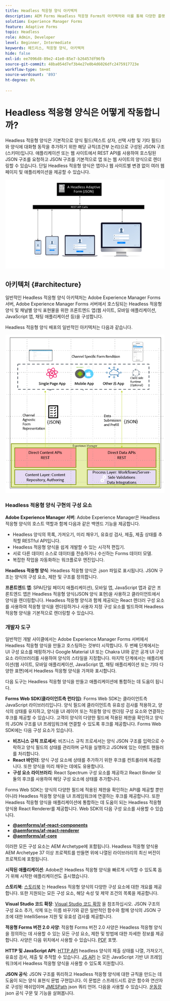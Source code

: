 ```yaml
---
title: Headless 적응형 양식 아키텍처
description: AEM Forms Headless 적응형 Forms의 아키텍처와 이를 통해 다양한 플랫폼용 양식을 신속하게 구축할 수 있는 방법에 대해 알아봅니다. 이 문서에서는 Headless 적응형 Forms의 작동 방식과 양식 작성 프로세스를 단순화하기 위해 다양한 애플리케이션과 통합할 수 있는 방법에 대한 통찰력을 제공합니다.
solution: Experience Manager Forms
feature: Adaptive Forms
topic: Headless
role: Admin, Developer
level: Beginner, Intermediate
keywords: 헤드리스, 적응형 양식, 아키텍처
hide: false
exl-id: ee7096d8-89e2-41e0-85e7-b26457df96fb
source-git-commit: 48ba054d7ef3b4e27e0b4d6026dfc2475917723e
workflow-type: tm+mt
source-wordcount: '893'
ht-degree: 0%

---
```



# Headless 적응형 양식은 어떻게 작동합니까?

Headless 적응형 양식은 기본적으로 양식 필드(텍스트 상자, 선택 사항 및 기타 필드)와 양식에 대화형 동작을 추가하기 위한 해당 규칙(조건부 논리)으로 구성된 JSON 구조(스키마)입니다. 애플리케이션 또는 웹 사이트에서 REST API를 사용하여 호스팅된 JSON 구조를 요청하고 JSON 구조를 기본적으로 앱 또는 웹 사이트의 양식으로 렌더링할 수 있습니다. 단일 Headless 적응형 양식은 앱이나 웹 사이트별 변경 없이 여러 웹 페이지 및 애플리케이션을 제공할 수 있습니다.

![Headless 적응형 양식 작동 방식](/help/assets/how-headless-adaprive-forms-work.png)

## 아키텍처 {#architecture}

일반적인 Headless 적응형 양식 아키텍처는 Adobe Experience Manager Forms 서버, Adobe Experience Manager Forms 서버에서 호스팅되는 Headless 적응형 양식 및 채널별 양식 표현물을 위한 프론트엔드 앱(웹 사이트, 모바일 애플리케이션, JavaScript 앱, 채팅 애플리케이션 등)을 구성합니다.

Headless 적응형 양식 배포의 일반적인 아키텍처는 다음과 같습니다.

![아키텍처](/help/assets/headless-af-architecture.png)

<!-- 

You can use the React renderer component shipped with Headless adaptive forms to render an Adaptive Form or build your own custom component to natively render a Headless Form in a website or an application or use any UI framework or programming language to build your own components to render your forms.

A typical Headless adaptive forms architecture constitutes an Adobe Experience Manager Server, JSON structure of forms, various frontend apps for channel-specific form renditions.

![Architecture](/help/assets/headless-af-architecture.png) -->

### Headless 적응형 양식 구현의 구성 요소

**Adobe Experience Manager 서버**: Adobe Experience Manager은 Headless 적응형 양식의 호스트 역할과 함께 다음과 같은 백엔드 기능을 제공합니다.

* Headless 양식의 목록, 가져오기, 미리 채우기, 유효성 검사, 제출, 제출 상태를 추적할 RESTful API입니다.
* Headless 적응형 양식을 쉽게 개발할 수 있는 시각적 편집기.
* 서로 다른 데이터 소스로 데이터를 전송하거나 수신하는 Forms 데이터 모델.
* 복잡한 작업을 자동화하는 워크플로우 엔진입니다.

**Headless 적응형 양식**: Headless 적응형 양식은 .json 파일로 표시됩니다. JSON 구조는 양식의 구성 요소, 제한 및 구조를 정의합니다.

**프론트엔드 앱**: SPA(단일 페이지 애플리케이션), 모바일 앱, JavaScript 앱과 같은 프론트엔드 앱은 Headless 적응형 양식(JSON 양식 표현)을 사용하고 클라이언트에서 양식을 렌더링합니다. Headless 적응형 양식과 함께 제공되는 React 렌더러 구성 요소를 사용하여 적응형 양식을 렌더링하거나 사용자 지정 구성 요소를 빌드하여 Headless 적응형 양식을 기본적으로 렌더링할 수 있습니다.

<!-- ### Understanding Headless adaptive forms definition -->



### 개발자 도구

일반적인 개발 사이클에서는 Adobe Experience Manager Forms 서버에서 Headless 적응형 양식을 만들고 호스팅하는 것부터 시작합니다. 두 번째 단계에서는 UI 구성 요소를 매핑하거나 Google Material UI 또는 Chakra UI와 같은 공개 UI 구성 요소 라이브러리를 사용하여 양식의 스타일을 지정합니다. 마지막 단계에서는 애플리케이션(웹 사이트, 모바일 애플리케이션, JavaScript 앱, 채팅 애플리케이션 또는 기타 다양한 표면)에서 Headless 적응형 양식을 가져와 표시합니다.

다음 도구는 Headless 적응형 양식을 만들고 애플리케이션에 통합하는 데 도움이 됩니다.

**Forms Web SDK(클라이언트측 런타임)**: Forms Web SDK는 클라이언트측 JavaScript 라이브러리입니다. 양식 필드에 클라이언트측 유효성 검사를 적용하고, 양식의 상태를 유지하고, 양식을 UI 레이어 또는 적응형 양식 렌더링 구성 요소와 연결하는 후크를 제공할 수 있습니다. 고객이 양식의 다양한 필드에 적용된 제한을 확인하고 양식의 JSON 구조를 UI 프레임워크에 연결할 수 있도록 후크를 제공합니다. Forms Web SDK에는 다음 구성 요소가 있습니다.

* **비즈니스 규칙 프로세서**: 비즈니스 규칙 프로세서는 양식 JSON 구조를 입력으로 수락하고 양식 필드의 상태를 관리하며 규칙을 실행하고 JSON에 있는 이벤트 핸들러를 처리합니다.
* **React 바인더**: 양식 구성 요소에 상태를 추가하기 위한 후크를 컨트롤러에 제공합니다. 또한 양식을 미리 채우는 데에도 유용합니다.
* **구성 요소 라이브러리**: React Spectrum 구성 요소를 제공하고 React Binder 모듈의 후크를 사용하여 해당 구성 요소에 상태를 추가합니다.

Forms Web SDK는 양식의 다양한 필드에 적용된 제한을 확인하는 API를 제공할 뿐만 아니라 Headless 적응형 양식을 UI 프레임워크에 연결하는 후크를 제공합니다. 또한 Headless 적응형 양식&#x200B;을 애플리케이션에 통합하는 데 도움이 되는 Headless 적응형 양식용 React Renderer를 제공합니다. Web SDK의 다음 구성 요소를 사용할 수 있습니다.

* **[@aemforms/af-react-components](https://www.npmjs.com/package/@aemforms/af-react-components)**
* **[@aemforms/af-react-renderer](https://www.npmjs.com/package/@aemforms/af-react-renderer)**
* **[@aemforms/af-core](https://www.npmjs.com/package/@aemforms/af-core)**

이러한 모든 구성 요소는 AEM Archetype에 포함됩니다. Headless 적응형 양식용 AEM Archetype 37 이상 프로젝트를 만들면 위에 나열된 라이브러리의 최신 버전이 프로젝트에 포함됩니다.

**시작된 애플리케이션**: Adobe은 Headless 적응형 양식을 빠르게 시작할 수 있도록 돕기 위해 시작한 애플리케이션도 출시했습니다.

<!-- **View Library (UI Layer)**: A custom form application built in a front-end language. You can use react, Angular, Flutter, NPM, Vue.js, Ionic, BootStrap, or any other language to built front end. You can also use the Headless adaptive forms Super Component, provided out-of-the-box, inside a react application to render a Headless adaptive form. Headless adaptive forms super component makes use of OOTB react spectrum -based form components to render the Headless adaptive form. 

Core-Components: It enables use to render an Adaptive Form using JSON structure. It uses rule grammar to help create dynamic field interactions. The rule grammar is based on [JSON formula](http://github.com/adobe/json-formula/). You can develop your own renderer or embed the React based Adaptive Forms renderer, provided OOTB, in your front-end app to render the form. -->

**스토리북**: [스토리북](https://opensource.adobe.com/aem-forms-af-runtime/storybook/) 는 Headless 적응형 양식의 다양한 구성 요소에 대한 개요를 제공합니다. 또한 지원되는 모든 구성 요소, 해당 속성 및 제약 조건의 목록을 제공합니다.

**Visual Studio 코드 확장**: [Visual Studio 코드 확장](visual-studio-code-extension-for-headless-adaptive-forms.md) 을 참조하십시오. JSON 구조의 구성 요소 추가, 삭제 또는 이름 바꾸기와 같은 일반적인 함수와 함께 양식의 JSON 구조에 대한 IntelliSense 지원 및 유효성 검사를 제공합니다.

**적응형 Forms 버전 2.0 사양**: 적응형 Forms 버전 2.0 사양은 Headless 적응형 양식을 정의하는 데 사용할 수 있는 모든 구성 요소, 제한 및 방법에 대한 자세한 정보를 제공합니다. 사양은 다음 위치에서 사용할 수 있습니다. [PDF](/help/assets/Headless-Adaptive-Form-Specification.pdf) 포맷.

**HTTP 및 JavaScript API**: [HTTP API](https://opensource.adobe.com/aem-forms-af-runtime/api/) headless 양식의 제출 상태를 나열, 가져오기, 유효성 검사, 제출 및 추적할 수 있습니다. [JS API](https://opensource.adobe.com/aem-forms-af-runtime/jsdocs/) 는 모든 JavaScript 기반 UI 프레임워크에서 Headless 적응형 양식을 사용할 수 있도록 지원합니다.

**JSON 공식**: JSON 구조를 쿼리하고 Headless 적응형 양식에 대한 규칙을 만드는 데 도움이 되는 양식 표현식 문법 구현입니다. 이 문법은 스프레드시트 같은 함수와 연산자로 구성된 매쉬업이며 [JMESPath](https://jmespath.org/) json 쿼리 언어. 다음을 사용할 수 있습니다. [운동장](https://opensource.adobe.com/json-formula/dist/index.html) json 공식 구문 및 기능을 살펴봅니다.